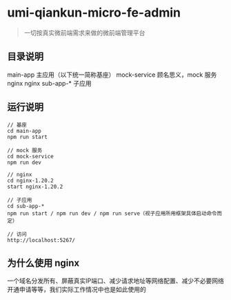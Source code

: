 # umi-qiankun-micro-fe-admin

> 一切按真实微前端需求来做的微前端管理平台

## 目录说明
main-app        主应用（以下统一简称基座）
mock-service    顾名思义，mock 服务
nginx           nginx
sub-app-*       子应用

## 运行说明
```shell
// 基座
cd main-app
npm run start

// mock 服务
cd mock-service
npm run dev

// nginx
cd nginx-1.20.2
start nginx-1.20.2

// 子应用
cd sub-app-*
npm run start / npm run dev / npm run serve（视子应用所用框架具体启动命令而定）

// 访问
http://localhost:5267/
```

## 为什么使用 nginx
一个域名分发所有、屏蔽真实IP端口、减少请求地址等网络配置、减少不必要网络开通申请等等，我们实际工作情况中也是如此使用的